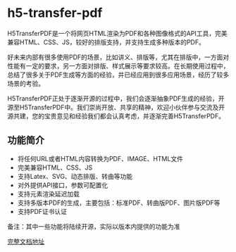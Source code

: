 # h5-transfer-pdf
H5TransferPDF是一个将网页HTML渲染为PDF和各种图像格式的API工具，完美兼容HTML、CSS、JS，较好的排版支持，并支持生成多种版本的PDF。

好未来内部有很多使用PDF的场景，比如讲义、排版等，尤其在排版中，一方面对性能有一定的要求，另一方面对排版、样式展示等要求较高。在长期使用过程中，总结了很多关于PDF生成等方面的经验，并已经应用到很多应用场景，经历了较多场景的考验。

H5TransferPDF正处于逐渐开源的过程中，我们会逐渐抽象PDF生成的经验，开源至H5TransferPDF中。我们崇尚开放、共享的精神，欢迎小伙伴参与交流及开源共建，您的宝贵意见和经验我们都会认真考虑，并逐渐完善H5TransferPDF。

## 功能简介
- 将任何URL或者HTML内容转换为PDF、IMAGE、HTML文件
- 完美兼容HTML、CSS、JS
- 支持Latex、SVG、动态排版、转曲等功能
- 对外提供API接口，参数可配置化
- 支持元素渲染延迟加载
- 支持多版本PDF的生成，主要包括：标准PDF、转曲版PDF、图片版PDF等
- 支持PDF证书认证

备注：其中一些功能将陆续开源，实际以版本内提供的功能为准

<a href="https://www.yuque.com/books/share/ef2c6a05-8d7a-4e1f-9a3f-987ed0a48048?# 《PDF开源项目》" target="_blank">完整文档地址</a>

